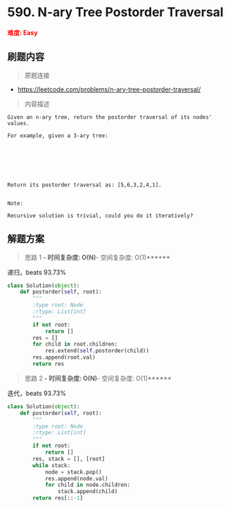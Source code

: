 # 590. N-ary Tree Postorder Traversal

**<font color=red>难度: Easy</font>**

## 刷题内容

> 原题连接

* https://leetcode.com/problems/n-ary-tree-postorder-traversal/

> 内容描述

```
Given an n-ary tree, return the postorder traversal of its nodes' values.

For example, given a 3-ary tree:

 



 

Return its postorder traversal as: [5,6,3,2,4,1].

 
Note:

Recursive solution is trivial, could you do it iteratively?
```

## 解题方案

> 思路 1
******- 时间复杂度: O(N)******- 空间复杂度: O(1)******



递归，beats 93.73%


```python
class Solution(object):
    def postorder(self, root):
        """
        :type root: Node
        :rtype: List[int]
        """
        if not root:
            return []
        res = []
        for child in root.children:
            res.extend(self.postorder(child))
        res.append(root.val)
        return res
```

> 思路 2
******- 时间复杂度: O(N)******- 空间复杂度: O(1)******


迭代，beats 93.73%

```python
class Solution(object):
    def postorder(self, root):
        """
        :type root: Node
        :rtype: List[int]
        """
        if not root:
            return []
        res, stack = [], [root]
        while stack:
            node = stack.pop()
            res.append(node.val)
            for child in node.children:
                stack.append(child)
        return res[::-1]
```






















